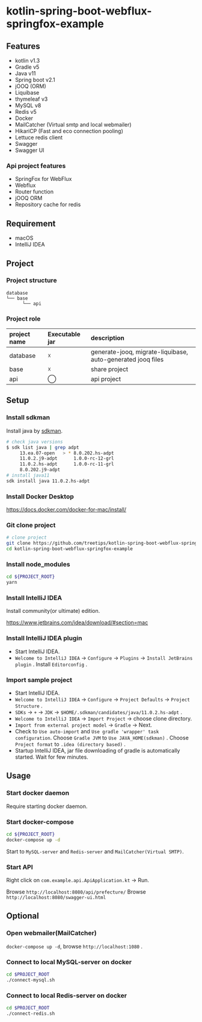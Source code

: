 # kotlin-spring-boot-webflux-springfox-example

## Features

* kotlin v1.3
* Gradle v5
* Java v11
* Spring boot v2.1
* jOOQ (ORM)
* Liquibase
* thymeleaf v3
* MySQL v8
* Redis v5
* Docker
* MailCatcher (Virtual smtp and local webmailer)
* HikariCP (Fast and eco connection pooling)
* Lettuce redis client
* Swagger
* Swagger UI

### Api project features

* SpringFox for WebFlux
* Webflux
* Router function
* jOOQ ORM
* Repository cache for redis

## Requirement

* macOS
* IntelliJ IDEA

## Project

### Project structure

```
database
└── base
      └── api
```

### Project role

| project name | Executable jar | description |
|:----|:---|:---|
|database|☓|generate-jooq, migrate-liquibase, auto-generated jooq files|
|base|☓|share project|
|api|◯|api project|

## Setup

### Install sdkman

Install java by [sdkman](https://sdkman.io/install).

```bash
# check java versions
$ sdk list java | grep adpt
     13.ea.07-open   > * 8.0.202.hs-adpt
     11.0.2.j9-adpt      1.0.0-rc-12-grl
     11.0.2.hs-adpt      1.0.0-rc-11-grl
     8.0.202.j9-adpt
# install java11
sdk install java 11.0.2.hs-adpt
```

### Install Docker Desktop

https://docs.docker.com/docker-for-mac/install/

### Git clone project

```bash
# clone project
git clone https://github.com/treetips/kotlin-spring-boot-webflux-springfox-example.git
cd kotlin-spring-boot-webflux-springfox-example
```

### Install node_modules

```bash
cd ${PROJECT_ROOT}
yarn
```

### Install IntelliJ IDEA

Install community(or ultimate) edition.

https://www.jetbrains.com/idea/download/#section=mac

### Install IntelliJ IDEA plugin

* Start IntelliJ IDEA.
* `Welcome to IntelliJ IDEA` → `Configure` → `Plugins` → `Install JetBrains plugin` . Install `Editorconfig` .

### Import sample project

* Start IntelliJ IDEA.
* `Welcome to IntelliJ IDEA` → `Configure` → `Project Defaults` → `Project Structure` .
* `SDKs` → `+` → `JDK` -> `$HOME/.sdkman/candidates/java/11.0.2.hs-adpt` .
* `Welcome to IntelliJ IDEA` -> `Import Project` -> choose clone directory.
* `Import from external project model` → `Gradle` -> Next.
* Check to `Use auto-import` and `Use gradle 'wrapper' task configuration`. Choose `Gradle JVM` to `Use JAVA_HOME(sdkman)` . Choose `Project format` to `.idea (directory based)` .
* Startup IntelliJ IDEA, jar file downloading of gradle is automatically started. Wait for few minutes.

## Usage

### Start docker daemon

Require starting docker daemon.

### Start docker-compose

```bash
cd ${PROJECT_ROOT}
docker-compose up -d
```

Start to `MySQL-server` and `Redis-server` and `MailCatcher(Virtual SMTP)`.

### Start API

Right click on `com.example.api.ApiApplication.kt` -> Run.

Browse `http://localhost:8080/api/prefecture/`
Browse `http://localhost:8080/swagger-ui.html`

## Optional

### Open webmailer(MailCatcher)

`docker-compose up -d`, browse `http://localhost:1080` .

### Connect to local MySQL-server on docker

```bash
cd $PROJECT_ROOT
./connect-mysql.sh
```

### Connect to local Redis-server on docker

```bash
cd $PROJECT_ROOT
./connect-redis.sh
```
